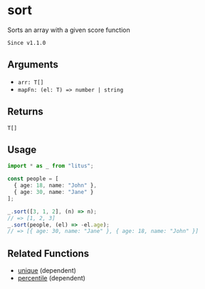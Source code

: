 # sort

Sorts an array with a given score function

`Since v1.1.0`

## Arguments

- `arr: T[]`
- `mapFn: (el: T) => number | string`

## Returns

`T[]`

## Usage

```ts
import * as _ from "litus";

const people = [
  { age: 18, name: "John" },
  { age: 30, name: "Jane" }
];

_.sort([3, 1, 2], (n) => n);
// => [1, 2, 3]
_.sort(people, (el) => -el.age);
// => [{ age: 30, name: "Jane" }, { age: 18, name: "John" }]
```

## Related Functions

- [unique](unique.md) (dependent)
- [percentile](../math/percentile.md) (dependent)
